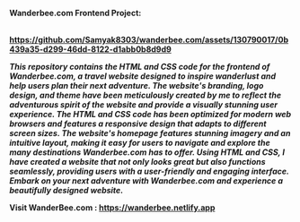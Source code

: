 <b>Wanderbee.com Frontend Project:</br><br>

https://github.com/Samyak8303/wanderbee.com/assets/130790017/0b439a35-d299-46dd-8122-d1abb0b8d9d9


<i>This repository contains the HTML and CSS code for the frontend of Wanderbee.com, a travel website designed to inspire wanderlust and help users plan their next adventure. The website's branding, logo design, and theme have been meticulously created by me to reflect the adventurous spirit of the website and provide a visually stunning user experience. The HTML and CSS code has been optimized for modern web browsers and features a responsive design that adapts to different screen sizes. The website's homepage features stunning imagery and an intuitive layout, making it easy for users to navigate and explore the many destinations Wanderbee.com has to offer. Using HTML and CSS, I have created a website that not only looks great but also functions seamlessly, providing users with a user-friendly and engaging interface. Embark on your next adventure with Wanderbee.com and experience a beautifully designed website.</br></i>

Visit WanderBee.com : https://wanderbee.netlify.app


